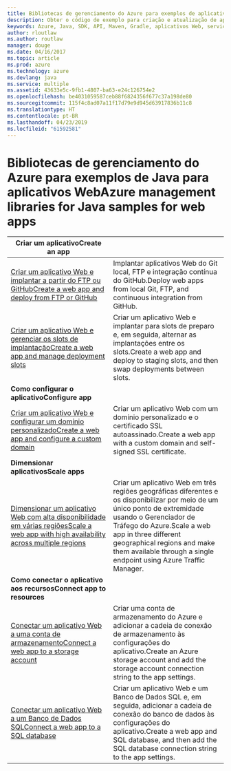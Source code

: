 ```yaml
---
title: Bibliotecas de gerenciamento do Azure para exemplos de aplicativo Web de Java
description: Obter o código de exemplo para criação e atualização de aplicativos Web do Azure hospedados no Serviço de Aplicativo usando as bibliotecas de gerenciamento do Azure para Java
keywords: Azure, Java, SDK, API, Maven, Gradle, aplicativos Web, serviço de aplicativo
author: rloutlaw
ms.author: routlaw
manager: douge
ms.date: 04/16/2017
ms.topic: article
ms.prod: azure
ms.technology: azure
ms.devlang: java
ms.service: multiple
ms.assetid: 43633e5c-9fb1-4807-ba63-e24c126754e2
ms.openlocfilehash: be4031059587ceb88f6824356f677c37a198de80
ms.sourcegitcommit: 115f4c8ad07a11f17d79e9d945d63917836b11c8
ms.translationtype: HT
ms.contentlocale: pt-BR
ms.lasthandoff: 04/23/2019
ms.locfileid: "61592581"
---
```

# <a name="azure-management-libraries-for-java-samples-for-web-apps"></a><span data-ttu-id="42c18-104">Bibliotecas de gerenciamento do Azure para exemplos de Java para aplicativos Web</span><span class="sxs-lookup"><span data-stu-id="42c18-104">Azure management libraries for Java samples for web apps</span></span>

| <span data-ttu-id="42c18-105">**Criar um aplicativo**</span><span class="sxs-lookup"><span data-stu-id="42c18-105">**Create an app**</span></span> ||
|---|---|
| <span data-ttu-id="42c18-106">[Criar um aplicativo Web e implantar a partir do FTP ou GitHub][1]</span><span class="sxs-lookup"><span data-stu-id="42c18-106">[Create a web app and deploy from FTP or GitHub][1]</span></span> | <span data-ttu-id="42c18-107">Implantar aplicativos Web do Git local, FTP e integração contínua do GitHub.</span><span class="sxs-lookup"><span data-stu-id="42c18-107">Deploy web apps from local Git, FTP, and continuous integration from GitHub.</span></span> |
| <span data-ttu-id="42c18-108">[Criar um aplicativo Web e gerenciar os slots de implantação][2]</span><span class="sxs-lookup"><span data-stu-id="42c18-108">[Create a web app and manage deployment slots][2]</span></span> | <span data-ttu-id="42c18-109">Criar um aplicativo Web e implantar para slots de preparo e, em seguida, alternar as implantações entre os slots.</span><span class="sxs-lookup"><span data-stu-id="42c18-109">Create a web app and deploy to staging slots, and then swap deployments between slots.</span></span> |
| <span data-ttu-id="42c18-110">**Como configurar o aplicativo**</span><span class="sxs-lookup"><span data-stu-id="42c18-110">**Configure app**</span></span> ||
| <span data-ttu-id="42c18-111">[Criar um aplicativo Web e configurar um domínio personalizado][3]</span><span class="sxs-lookup"><span data-stu-id="42c18-111">[Create a web app and configure a custom domain][3]</span></span> | <span data-ttu-id="42c18-112">Criar um aplicativo Web com um domínio personalizado e o certificado SSL autoassinado.</span><span class="sxs-lookup"><span data-stu-id="42c18-112">Create a web app with a custom domain and self-signed SSL certificate.</span></span> |
| <span data-ttu-id="42c18-113">**Dimensionar aplicativos**</span><span class="sxs-lookup"><span data-stu-id="42c18-113">**Scale apps**</span></span> ||
| <span data-ttu-id="42c18-114">[Dimensionar um aplicativo Web com alta disponibilidade em várias regiões][4]</span><span class="sxs-lookup"><span data-stu-id="42c18-114">[Scale a web app with high availability across multiple regions][4]</span></span> | <span data-ttu-id="42c18-115">Criar um aplicativo Web em três regiões geográficas diferentes e os disponibilizar por meio de um único ponto de extremidade usando o Gerenciador de Tráfego do Azure.</span><span class="sxs-lookup"><span data-stu-id="42c18-115">Scale a web app in three different geographical regions and make them available through a single endpoint using Azure Traffic Manager.</span></span> | 
| <span data-ttu-id="42c18-116">**Como conectar o aplicativo aos recursos**</span><span class="sxs-lookup"><span data-stu-id="42c18-116">**Connect app to resources**</span></span> ||
| <span data-ttu-id="42c18-117">[Conectar um aplicativo Web a uma conta de armazenamento][5]</span><span class="sxs-lookup"><span data-stu-id="42c18-117">[Connect a web app to a storage account][5]</span></span> | <span data-ttu-id="42c18-118">Criar uma conta de armazenamento do Azure e adicionar a cadeia de conexão de armazenamento às configurações do aplicativo.</span><span class="sxs-lookup"><span data-stu-id="42c18-118">Create an Azure storage account and add the storage account connection string to the app settings.</span></span> |
| <span data-ttu-id="42c18-119">[Conectar um aplicativo Web a um Banco de Dados SQL][6]</span><span class="sxs-lookup"><span data-stu-id="42c18-119">[Connect a web app to a SQL database][6]</span></span> | <span data-ttu-id="42c18-120">Criar um aplicativo Web e um Banco de Dados SQL e, em seguida, adicionar a cadeia de conexão do banco de dados às configurações do aplicativo.</span><span class="sxs-lookup"><span data-stu-id="42c18-120">Create a web app and SQL database, and then add the SQL database connection string to the app settings.</span></span> |

[1]: java-sdk-configure-webapp-sources.md
[2]: https://azure.microsoft.com/resources/samples/app-service-java-manage-staging-and-production-slots-for-web-apps/
[3]: https://azure.microsoft.com/resources/samples/app-service-java-manage-web-apps-with-custom-domains/
[4]: https://azure.microsoft.com/resources/samples/app-service-java-scale-web-apps-on-linux/
[5]: https://azure.microsoft.com/resources/samples/app-service-java-manage-storage-connections-for-web-apps/
[6]: https://azure.microsoft.com/resources/samples/app-service-java-manage-data-connections-for-web-apps/